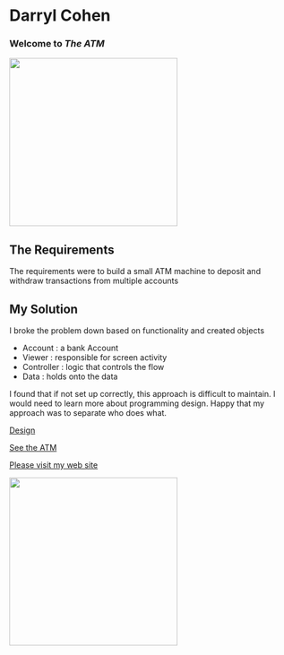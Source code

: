 Darryl Cohen
============

### **Welcome to _The ATM_**

<img src=https://ibin.co/3a6gl2qIO5jm.jpg width="300">

## The Requirements

The requirements were to build a small ATM machine to deposit and withdraw transactions from multiple accounts

## My Solution

I broke the problem down based on functionality and created objects

+ Account : a bank Account
+ Viewer : responsible for screen activity
+ Controller : logic that controls the flow
+ Data : holds onto the data

I found that if not set up correctly, this approach is difficult to maintain. I would need to learn more about programming design. Happy that my approach was to separate who does what.

[Design](https://github.com/darrylcohen/The_ATM/blob/master/ATM%20Design.pdf)

[See the ATM](https://darrylcohen.github.io/an_atm/)

[Please visit my web site](https://www.darrylcohen.com.au)

<a href="https://www.darrylcohen.com.au"> <img src=https://i.imgur.com/kbAnu4b.jpg width="300"></a>
